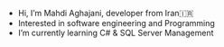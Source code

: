 - Hi, I’m Mahdi Aghajani, developer from Iran🇮🇷
- Interested in software engineering and Programming
- I’m currently learning C# & SQL Server Management

<!---
AghajaniMahdi/AghajaniMahdi is a ✨ special ✨ repository because its `README.md` (this file) appears on your GitHub profile.
You can click the Preview link to take a look at your changes.
--->
